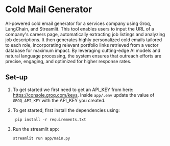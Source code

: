 #  Cold Mail Generator
AI-powered cold email generator for a services company using Groq, LangChain, and Streamlit. This tool enables users to input the URL of a company's careers page, automatically extracting job listings and analyzing job descriptions. It then generates highly personalized cold emails tailored to each role, incorporating relevant portfolio links retrieved from a vector database for maximum impact. By leveraging cutting-edge AI models and natural language processing, the system ensures that outreach efforts are precise, engaging, and optimized for higher response rates.


## Set-up
1. To get started we first need to get an API_KEY from here: https://console.groq.com/keys. Inside `app/.env` update the value of `GROQ_API_KEY` with the API_KEY you created. 


2. To get started, first install the dependencies using:
    ```commandline
     pip install -r requirements.txt
    ```
   
3. Run the streamlit app:
   ```commandline
   streamlit run app/main.py
   ```
   
